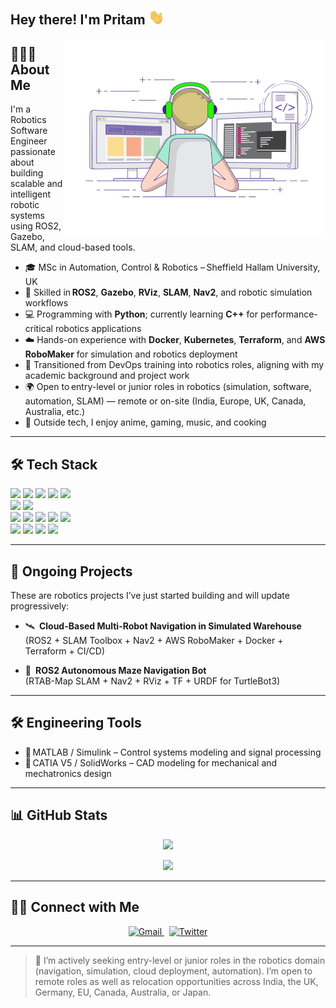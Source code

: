<h2>Hey there! I'm Pritam <img src="https://raw.githubusercontent.com/devSouvik/devSouvik/master/Hi.gif" width="25"></h2>  
<img align="right" src="https://raw.githubusercontent.com/devSouvik/devSouvik/master/gif3.gif" width="420" alt="Robotics GIF"/>

## 👨🏻‍💻 About Me

I'm a Robotics Software Engineer passionate about building scalable and intelligent robotic systems using ROS2, Gazebo, SLAM, and cloud-based tools.

- 🎓 MSc in Automation, Control & Robotics – Sheffield Hallam University, UK  
- 🤖 Skilled in **ROS2**, **Gazebo**, **RViz**, **SLAM**, **Nav2**, and robotic simulation workflows  
- 💻 Programming with **Python**; currently learning **C++** for performance-critical robotics applications  
- ☁️ Hands-on experience with **Docker**, **Kubernetes**, **Terraform**, and **AWS RoboMaker** for simulation and robotics deployment  
- 🔄 Transitioned from DevOps training into robotics roles, aligning with my academic background and project work  
- 🌍 Open to entry-level or junior roles in robotics (simulation, software, automation, SLAM) — remote or on-site (India, Europe, UK, Canada, Australia, etc.)  
- 🍳 Outside tech, I enjoy anime, gaming, music, and cooking  

---

## 🛠 Tech Stack

<p align="left">
  <img src="https://img.shields.io/badge/ROS2-22314E?style=for-the-badge&logo=ROS&logoColor=white"/>
  <img src="https://img.shields.io/badge/Gazebo-2F80ED?style=for-the-badge"/>
  <img src="https://img.shields.io/badge/RViz-2C2E3A?style=for-the-badge"/>
  <img src="https://img.shields.io/badge/SLAM-FF6F00?style=for-the-badge"/>
  <img src="https://img.shields.io/badge/OpenCV-5C3EE8?style=for-the-badge&logo=opencv&logoColor=white"/>
  <br>
  <img src="https://img.shields.io/badge/Python-3776AB?style=for-the-badge&logo=python&logoColor=white"/>
  <img src="https://img.shields.io/badge/C++-00599C?style=for-the-badge&logo=c%2B%2B&logoColor=white"/>
  <br>
  <img src="https://img.shields.io/badge/AWS-232F3E?style=for-the-badge&logo=amazon-aws&logoColor=white"/>
  <img src="https://img.shields.io/badge/Docker-2496ED?style=for-the-badge&logo=docker&logoColor=white"/>
  <img src="https://img.shields.io/badge/Kubernetes-326CE5?style=for-the-badge&logo=kubernetes&logoColor=white"/>
  <img src="https://img.shields.io/badge/Terraform-623CE4?style=for-the-badge&logo=terraform&logoColor=white"/>
  <img src="https://img.shields.io/badge/Jenkins-D24939?style=for-the-badge&logo=jenkins&logoColor=white"/>
  <br>
  <img src="https://img.shields.io/badge/Linux-FCC624?style=for-the-badge&logo=linux&logoColor=black"/>
  <img src="https://img.shields.io/badge/Git-F05032?style=for-the-badge&logo=git&logoColor=white"/>
  <img src="https://img.shields.io/badge/GitHub-181717?style=for-the-badge&logo=github&logoColor=white"/>
  <img src="https://img.shields.io/badge/Jira-0052CC?style=for-the-badge&logo=jira&logoColor=white"/>
</p>

---

## 🚧 Ongoing Projects

These are robotics projects I’ve just started building and will update progressively:

- 🛰️ **Cloud-Based Multi-Robot Navigation in Simulated Warehouse**  
  (ROS2 + SLAM Toolbox + Nav2 + AWS RoboMaker + Docker + Terraform + CI/CD)

- 🧭 **ROS2 Autonomous Maze Navigation Bot**  
  (RTAB-Map SLAM + Nav2 + RViz + TF + URDF for TurtleBot3)

---

## 🛠 Engineering Tools

- 🧪 MATLAB / Simulink – Control systems modeling and signal processing  
- 🧱 CATIA V5 / SolidWorks – CAD modeling for mechanical and mechatronics design  

---

## 📊 GitHub Stats

<p align="center">
  <img src="https://github-readme-stats.vercel.app/api?username=Preetbandgar&show_icons=true&count_private=true&include_all_commits=true&hide=issues&theme=radical&title_color=FFA500&icon_color=F8F8FF&text_color=FFFFFF&bg_color=0,000000,130F40" width="490"/>
</p>

<p align="center">
  <img src="https://github-readme-stats.vercel.app/api/top-langs/?username=Preetbandgar&layout=compact&langs_count=6&hide=css,html,shell,c&theme=radical&title_color=FFA500&text_color=FFFFFF&bg_color=0,000000,130F40" width="320"/>
</p>

---

## 🤝🏻 Connect with Me

<p align="center">
  <a href="mailto:bandgar.pritam8@gmail.com" target="_blank" rel="noopener noreferrer">
    <img src="https://img.icons8.com/plasticine/100/000000/gmail.png" width="50" alt="Gmail"/>
  </a>
  &nbsp;
  <a href="https://x.com/P_r_i_t_" target="_blank" rel="noopener noreferrer">
    <img src="https://img.icons8.com/plasticine/100/000000/twitter.png" width="50" alt="Twitter"/>
  </a>
</p>

---

> 💬 I’m actively seeking entry-level or junior roles in the robotics domain (navigation, simulation, cloud deployment, automation). I’m open to remote roles as well as relocation opportunities across India, the UK, Germany, EU, Canada, Australia, or Japan.
